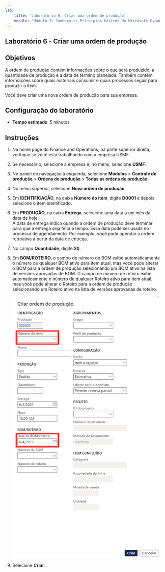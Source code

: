 ```yaml
---
lab:
    title: 'Laboratório 6: Criar uma ordem de produção'
    module: 'Módulo 1: Conheça os Princípios básicos do Microsoft Dynamics 365 Supply Chain Management'
---
```


## Laboratório 6 - Criar uma ordem de produção

## Objetivos

A ordem de produção contém informações sobre o que será produzido, a quantidade de produção e a data de término planejada. Também contém informações sobre quais materiais consumir e quais processos seguir para produzir o item.

Você deve criar uma nova ordem de produção para sua empresa.

## Configuração do laboratório

   - **Tempo estimado**: 5 minutos

## Instruções

1. Na home page do Finance and Operations, na parte superior direita, verifique se você está trabalhando com a empresa USMF.

1. Se necessário, selecione a empresa e, no menu, selecione **USMF**.

1. No painel de navegação à esquerda, selecione **Módulos** > **Controle de produção** > **Ordens de produção** > **Todas as ordens de produção**.

1. No menu superior, selecione **Nova ordem de produção**.

1. Em **IDENTIFICAÇÃO**, na caixa **Número do item**, digite **D0001** e depois selecione o item identificado.

1. Em **PRODUÇÃO**, na caixa **Entrega**, selecione uma data a um mês da data de hoje.  
    A data de entrega indica quando a ordem de produção deve terminar para que a entrega seja feita a tempo. Essa data pode ser usada no processo de agendamento. Por exemplo, você pode agendar a ordem retroativa a partir da data de entrega.

1. No campo **Quantidade**, digite **20**.

1. Em **BOM/ROTEIRO**, o campo de número de BOM exibe automaticamente o número de qualquer BOM ativo para item atual, mas você pode alterar o BOM para a ordem de produção selecionando um BOM ativo na lista de versões aprovadas de BOM. O campo de número de roteiro exibe automaticamente o número de qualquer Roteiro ativo para item atual, mas você pode alterar o Roteiro para a ordem de produção selecionando um Roteiro ativo na lista de versões aprovadas de roteiro.

    ![Imagem mostrando o painel Criar ordem de produção completo](./media/lp1-m4-new-production-order-pane.png)

1. Selecione **Criar**.
